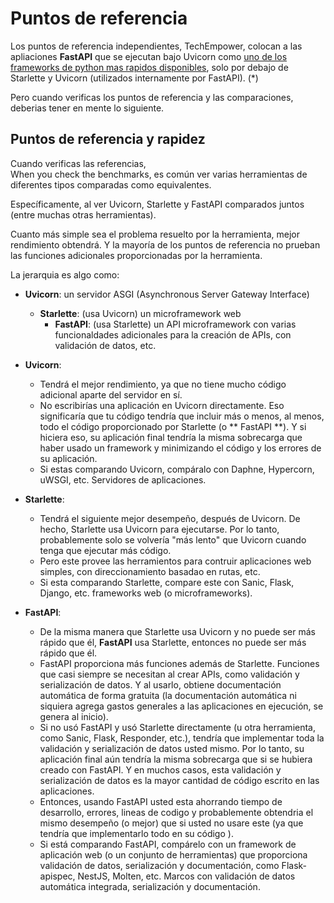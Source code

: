 # Puntos de referencia

Los puntos de referencia  independientes, TechEmpower, colocan a las apliaciones **FastAPI** que se ejecutan bajo Uvicorn como <a href="https://www.techempower.com/benchmarks/#section=test&runid=7464e520-0dc2-473d-bd34-dbdfd7e85911&hw=ph&test=query&l=zijzen-7" class="external-link" target="_blank"> uno de los frameworks de python mas rapidos disponibles</a>, solo por debajo de Starlette y Uvicorn (utilizados internamente por FastAPI). (*)

Pero cuando verificas los puntos de referencia y las comparaciones, deberias tener en mente lo siguiente.

## Puntos de referencia y rapidez

Cuando verificas las referencias,  
When you check the benchmarks, es común ver varias herramientas de diferentes tipos comparadas como equivalentes.

Específicamente, al ver Uvicorn, Starlette y FastAPI comparados juntos (entre muchas otras herramientas).

Cuanto más simple sea el problema resuelto por la herramienta, mejor rendimiento obtendrá. Y la mayoría de los puntos de referencia no prueban las funciones adicionales proporcionadas por la herramienta.

La jerarquia es algo como:

* **Uvicorn**: un servidor ASGI (Asynchronous Server Gateway Interface)
  * **Starlette**: (usa Uvicorn) un microframework web
    * **FastAPI**: (usa Starlette) un API microframework con varias funcionaldades adicionales para la creación de APIs, con validación de datos, etc.

* **Uvicorn**:
  * Tendrá el mejor rendimiento, ya que no tiene mucho código adicional aparte del servidor en sí.
  * No escribirías una aplicación en Uvicorn directamente. Eso significaría que tu código tendría que incluir más o menos, al menos, todo el código proporcionado por Starlette (o ** FastAPI **). Y si hiciera eso, su aplicación final tendría la misma sobrecarga que haber usado un framework y minimizando el código y los errores de su aplicación.
  * Si estas comparando Uvicorn, compáralo con Daphne, Hypercorn, uWSGI, etc. Servidores de aplicaciones.
* **Starlette**:
  * Tendrá el siguiente mejor desempeño, después de Uvicorn. De hecho, Starlette usa Uvicorn para ejecutarse. Por lo tanto, probablemente solo se volvería "más lento" que Uvicorn cuando tenga que ejecutar más código.
  * Pero este provee las herramientos para contruir aplicaciones web simples, con direccionamiento basadao en rutas, etc.
  * Si esta comparando Starlette, compare este con Sanic, Flask, Django, etc. frameworks web (o microframeworks).
* **FastAPI**:
  * De la misma manera que Starlette usa Uvicorn y no puede ser más rápido que él, **FastAPI** usa Starlette, entonces no puede ser más rápido que él.
  * FastAPI proporciona más funciones además de Starlette. Funciones que casi siempre se necesitan al crear APIs, como validación y serialización de datos. Y al usarlo, obtiene documentación automática de forma gratuita (la documentación automática ni siquiera agrega gastos generales a las aplicaciones en ejecución, se genera al inicio).
  * Si no usó FastAPI y usó Starlette directamente (u otra herramienta, como Sanic, Flask, Responder, etc.), tendría que implementar toda la validación y serialización de datos usted mismo. Por lo tanto, su aplicación final aún tendría la misma sobrecarga que si se hubiera creado con FastAPI. Y en muchos casos, esta validación y serialización de datos es la mayor cantidad de código escrito en las aplicaciones.
  * Entonces, usando FastAPI usted esta ahorrando tiempo de desarrollo, errores, lineas de codigo y probablemente obtendria el mismo desempeño (o mejor) que si usted no usare este (ya que tendría que implementarlo todo en su código ).
  * Si está comparando FastAPI, compárelo con un framework de aplicación web (o un conjunto de herramientas) que proporciona validación de datos, serialización y documentación, como Flask-apispec, NestJS, Molten, etc. Marcos con validación de datos automática integrada, serialización y documentación.
